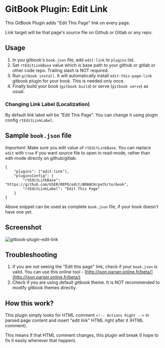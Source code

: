 GitBook Plugin: Edit Link
======================================

This GitBook Plugin adds "Edit This Page" link on every page.

Link target will be that page's source file on Github or Gitlab or any repo.

## Usage

1. In you gitbook's `book.json` file, add `edit-link` to `plugins` list.
2. Set `rtEditLinkBase` value which is base path to your github or gitlab or other code repo. Trailing slash is NOT required.
3. Run `gitbook install`. It will automatically install `edit-this-page-link` gitbook plugin for your book. This is needed only once.
4. Finally build your book (`gitbook build`) or serve (`gitbook serve`) as usual.

### Changing Link Label (Localization)

By default link label will be "Edit This Page". You can change it using plugin config `rtEditLinkLabel`.

## Sample `book.json` file

*Important*: Make sure you edit value of `rtEditLinkBase`. You can replace `edit` with `tree` if you want source file to open in read-mode, rather than edit-mode directly on github/gitlab.

```
{
    "plugins": ["edit-link"],
    "pluginsConfig": {
        "rtEditLinkBase": "https://github.com/USER/REPO/edit/BRANCH/path/to/book",
        "rtEditLinkLabel": "Edit This Page"
    }
}
```

Above snippet can be used as complete `book.json` file, if your book doesn't have one yet.

## Screenshot

![gitbook-plugin-edit-link](https://cloud.githubusercontent.com/assets/4115/5695161/f5b79002-99b8-11e4-821a-d2af6c729348.png)


## Troubleshooting

1. If you are not seeing the "Edit this page" link, check if your `book.json` is valid. You can use this online tool - [http://json.parser.online.fr/beta/](http://json.parser.online.fr/beta/)
2. Check if you are using default gitbook theme. It is NOT recommended to modify gitbook themes directly.

## How this work?

This plugin simply looks for HTML comment `<!-- Actions Right -->` in parsed page content and insert "edit link" HTML right after it (HTML comment).

This means if that HTML comment changes, this plugin will break (I hope to fix it easily whenever that happen).
